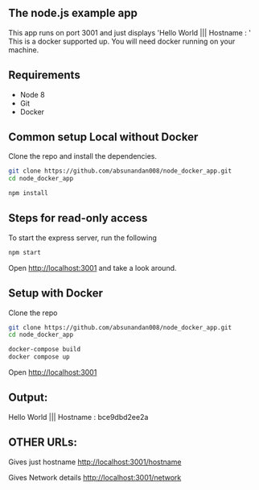 ## The node.js example app
This app runs on port 3001 and just displays 'Hello World ||| Hostname : <actual host name of machine where the app is running>'
This is a docker supported up. You will need docker running on your machine.

## Requirements
* Node 8 
* Git
* Docker


## Common setup Local without Docker

Clone the repo and install the dependencies.

```bash
git clone https://github.com/absunandan008/node_docker_app.git
cd node_docker_app
```

```bash
npm install
```

## Steps for read-only access

To start the express server, run the following

```bash
npm start
```

Open [http://localhost:3001](http://localhost:3001) and take a look around.


## Setup with Docker
Clone the repo
```bash
git clone https://github.com/absunandan008/node_docker_app.git
cd node_docker_app
```
```bash
docker-compose build
docker compose up
```
Open [http://localhost:3001](http://localhost:3001)
## Output: 
Hello World ||| Hostname : bce9dbd2ee2a

## OTHER URLs:
Gives just hostname
[http://localhost:3001/hostname](http://localhost:3001/hostname)

Gives Network details
[http://localhost:3001/network](http://localhost:3001/network)





